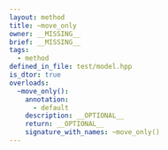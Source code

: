 ```yaml
---
layout: method
title: ~move_only
owner: __MISSING__
brief: __MISSING__
tags:
  - method
defined_in_file: test/model.hpp
is_dtor: true
overloads:
  ~move_only():
    annotation:
      - default
    description: __OPTIONAL__
    return: __OPTIONAL__
    signature_with_names: ~move_only()
---
```

